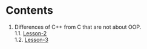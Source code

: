 # Contents
1. Differences of C++ from C that are not about OOP. 
<br>1.1. [Lesson-2](./Lesson-1)
<br>1.2. [Lesson-3](./Lesson-2)